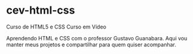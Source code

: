 # cev-html-css
 Curso de HTML5 e CSS Curso em Vídeo

Aprendendo HTML e CSS com o professor Gustavo Guanabara. Aqui vou manter
meus projetos e compartilhar para quem quiser acompanhar.

<a href="Módulo 2/desafios/d010guanabara/index.html" target="_self">